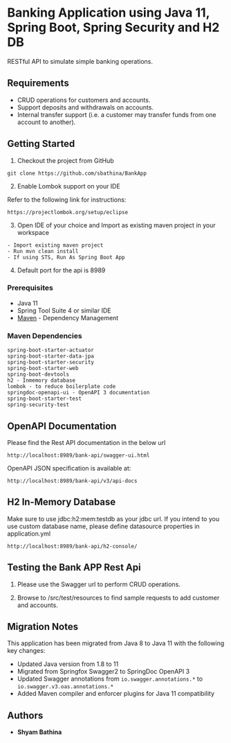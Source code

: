 # Banking Application using Java 11, Spring Boot, Spring Security and H2 DB

RESTful API to simulate simple banking operations. 

## Requirements

*	CRUD operations for customers and accounts.
*	Support deposits and withdrawals on accounts.
*	Internal transfer support (i.e. a customer may transfer funds from one account to another).


## Getting Started

1. Checkout the project from GitHub

```
git clone https://github.com/sbathina/BankApp

```
2. Enable Lombok support on your IDE

Refer to the following link for instructions:

```
https://projectlombok.org/setup/eclipse

```
3. Open IDE of your choice and Import as existing maven project in your workspace

```
- Import existing maven project
- Run mvn clean install
- If using STS, Run As Spring Boot App

```
4. Default port for the api is 8989


### Prerequisites

* Java 11
* Spring Tool Suite 4 or similar IDE
* [Maven](https://maven.apache.org/) - Dependency Management

### Maven Dependencies

```
spring-boot-starter-actuator
spring-boot-starter-data-jpa
spring-boot-starter-security
spring-boot-starter-web
spring-boot-devtools
h2 - Inmemory database
lombok - to reduce boilerplate code
springdoc-openapi-ui - OpenAPI 3 documentation
spring-boot-starter-test
spring-security-test

```

## OpenAPI Documentation

Please find the Rest API documentation in the below url

```
http://localhost:8989/bank-api/swagger-ui.html

```

OpenAPI JSON specification is available at:

```
http://localhost:8989/bank-api/v3/api-docs

```

## H2 In-Memory Database

Make sure to use jdbc:h2:mem:testdb as your jdbc url. If you intend to you use custom database name, please
define datasource properties in application.yml

```
http://localhost:8989/bank-api/h2-console/

```

## Testing the Bank APP Rest Api

1. Please use the Swagger url to perform CRUD operations. 

2. Browse to <project-root>/src/test/resources to find sample requests to add customer and accounts.


## Migration Notes

This application has been migrated from Java 8 to Java 11 with the following key changes:
- Updated Java version from 1.8 to 11
- Migrated from Springfox Swagger2 to SpringDoc OpenAPI 3
- Updated Swagger annotations from `io.swagger.annotations.*` to `io.swagger.v3.oas.annotations.*`
- Added Maven compiler and enforcer plugins for Java 11 compatibility

## Authors

* **Shyam Bathina**

